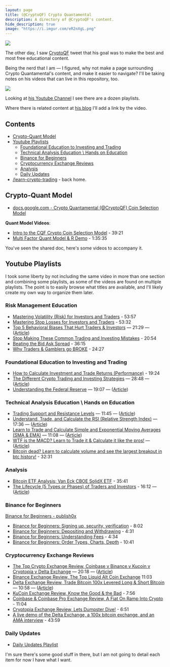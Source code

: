 ```yaml
---
layout: page
title: (@CryptoQF) Crypto Quantamental 
description: A directory of @CryptoQF's content.
hide_description: true
image: "https://i.imgur.com/eR2nXgL.png"
---
```


![](https://i.imgur.com/didpz0S.png)

The other day, I saw [CryptoQF](https://twitter.com/CryptoQF) tweet that his goal was to make the best and most free educational content. 

Being the nerd that I am — I figured, why not make a page surrounding Crypto Quantamental's content, and make it easier to navigate? I'll be taking notes on his videos that can live in this repository, too.


<a href="https://twitter.com/CryptoQF/status/1091917181586034688"><img src="https://i.imgur.com/HHmjzrF.png"/></a>


Looking at [his Youtube Channel](https://www.youtube.com/channel/UCnVOQqymq5ZQkG536EItX0Q/playlists) I see there are a dozen playlists.

Where there is related content at [his blog](https://www.publish0x.com/@CryptoQuantamental) I'll add a link by the video.


## Contents
* [Crypto-Quant Model](#crypto-quant-model)
* [Youtube Playlists](#youtube-playlists)
  * [Foundational Education to Investing and Trading](#foundational-education-to-investing-and-trading)
  * [Technical Analysis Education \ Hands on Education](#technical-analysis-education-hands-on-education)
  * [Binance for Beginners](#binance-for-beginners)
  * [Cryptocurrency Exchange Reviews](#cryptocurrency-exchange-reviews)
  * [Analysis](#analysis)
  * [Daily Updates](#daily-updates)
* [/learn-crypto-trading](https://github.com/infominer33/learn-crypto-trading) - back home.

## Crypto-Quant Model 
* [docs.google.com - Crypto Quantamental (@CryptoQF) Coin Selection Model](https://docs.google.com/spreadsheets/d/1gj15bVnukLGR14PrZ09us7ScRrhM8yg71_CalKX7gbU/htmlview)

**Quant Model Videos**:
* [Intro to the CQF Crypto Coin Selection Model](https://www.youtube.com/watch?v=W4_WoHAwlJI&index=2&list=PLGn-KCPci5AXlmltWPUgtM0uVV7lE4Owd) - 39:21
* [Multi Factor Quant Model & R Demo](https://www.youtube.com/watch?v=KaH35KKng60&list=PLGn-KCPci5AXlmltWPUgtM0uVV7lE4Owd) - 1:35:35

You've seen the shared doc, here's some videos to accompany it.


## Youtube Playlists 

I took some liberty by not including the same video in more than one section and combining some playlists, as some of the videos are found on multiple playlists. The point is to easily browse what titles are available, and I'll likely create my own way to organize them later.


### Risk Management Education 
* [Mastering Volatility (Risk) for Investors and Traders](https://www.youtube.com/watch?v=WTLEc86-rv4&list=PLGn-KCPci5AVSScMZCFMMNVQaBmKbZDnG) - 53:57
* [Mastering Stop Losses for Investors and Traders](https://www.youtube.com/watch?v=Y_kgRn-79nU&list=PLGn-KCPci5AVSScMZCFMMNVQaBmKbZDnG&index=2) - 53:32
* [Top 5 Behavioral Biases That Hurt Traders & Investors](https://www.youtube.com/watch?v=WZgbk5UohfQ&list=PLGn-KCPci5AVSScMZCFMMNVQaBmKbZDnG&index=3) — 21:29  — ([Article](https://www.publish0x.com/crypto-quantamental/understanding-behavioral-biases-and-how-they-hurt-your-portfolio-xmyg))
* [Stop Making These Common Trading and Investing Mistakes](https://www.youtube.com/watch?v=Z5sb5muFHqg&list=PLGn-KCPci5AVSScMZCFMMNVQaBmKbZDnG&index=4) - 20:54
* [Beating the Bid Ask Spread](https://www.youtube.com/watch?v=qrF3rOibPxo&index=5&list=PLGn-KCPci5AVSScMZCFMMNVQaBmKbZDnG) - 36:15
* [Why Traders & Gamblers go BROKE](https://www.youtube.com/watch?v=qFoTQG_0Zyk&index=6&list=PLGn-KCPci5AVSScMZCFMMNVQaBmKbZDnG) - 24:27


### Foundational Education to Investing and Trading 
* [How to Calculate Investment and Trade Returns (Performance)](https://www.youtube.com/watch?v=Lwua_tDmM9E&list=PLGn-KCPci5AUw3cvW0nMVfxdk4_TIgirw&index=2) - 19:24
* [The Different Crypto Trading and Investing Strategies](https://www.youtube.com/watch?v=phi0UkZC5Fk&list=PLGn-KCPci5AUw3cvW0nMVfxdk4_TIgirw&index=3) — 28:48 — ([Article](https://www.publish0x.com/crypto-quantamental/which-crypto-strategy-is-right-for-you-xgny))
* [Understanding the Federal Reserve](https://www.youtube.com/watch?v=8O0marOMSPo&list=PLGn-KCPci5AUw3cvW0nMVfxdk4_TIgirw&index=6) — 19:07 — ([Article](https://www.publish0x.com/crypto-quantamental/understanding-the-federal-reserve-xqowk))


### Technical Analysis Education \ Hands on Education 

* [Trading Support and Resistance Levels](https://www.youtube.com/watch?v=2r5ixjfilyQ&index=17&list=PLGn-KCPci5AWq8fl8F4ebctUfqvi1fKeL) — 11:45 — ([Article](https://www.publish0x.com/crypto-quantamental/identifying-and-trading-support-and-resistance-levels-xpjwd))
* [Understand, Trade, and Calculate the RSI (Relative Strength Index)](https://www.youtube.com/watch?v=KCWIN85zVPI&index=14&list=PLGn-KCPci5AWq8fl8F4ebctUfqvi1fKeL) — 17:36 — ([Article](https://www.publish0x.com/crypto-quantamental/understanding-trading-and-calculating-rsi-relative-strength-index-xvrdm))
* [Learn to Trade and Calculate Simple and Exponential Moving Averages (SMA & EMA)](https://www.youtube.com/watch?v=qTTTAiDf_6Q&list=PLGn-KCPci5AWq8fl8F4ebctUfqvi1fKeL&index=15) — 11:08 — ([Article](https://www.publish0x.com/crypto-quantamental/what-is-a-moving-average-simple-vs-exponential-learn-to-trade-calculate-them-xnlgv))
* [WTF is the MACD? Learn to Trade it & Calculate it like the pros!](https://www.youtube.com/watch?v=yMWFZ4Frg5Q&index=3&list=PLGn-KCPci5AUueiCxVRALg5rWUk8utxTR) — ([Article](https://www.publish0x.com/crypto-quantamental/wtf-is-the-macd-learn-to-trade-and-calculate-it-like-the-pros-xzyvr))
* [Bitcoin dead? Learn to calculate volume and see the largest breakout in btc history!](https://www.youtube.com/watch?v=qVIq2BxphDQ&index=3&list=PLGn-KCPci5AV0Rz608nBvzWWqrDScKkJE) - 32:31

### Analysis
* [Bitcoin ETF Analysis; Van Eck CBOE SolidX ETF](https://www.youtube.com/watch?v=hbKnESr7bzY&list=PLGn-KCPci5AURau_LwknXHT5kw_DFbZBF&index=5) - 35:41
* [The Lifecycle (5 Types or Phases) of Traders and Investors](https://www.youtube.com/watch?v=KvwmSkJTAn4&list=PLGn-KCPci5AURau_LwknXHT5kw_DFbZBF&index=3) - 16:12 — ([Article](https://www.publish0x.com/crypto-quantamental/the-lifecycle-5-types-or-phases-of-investors-and-traders-xggy))


### Binance for Beginners

[Binance for Beginners - publish0x](https://www.publish0x.com/crypto-quantamental/binance-for-beginners-plus-a-review-xpxv)

* [Binance for Beginners: Signing up, security, verification](https://www.youtube.com/watch?v=z_Aw0ugFoq0&list=PLGn-KCPci5AWaxpGPdyuBqxt783HanAvv) - 8:02
* [Binance for Beginners: Depositing and Withdrawing](https://www.youtube.com/watch?v=xhY47pJxhas&list=PLGn-KCPci5AWaxpGPdyuBqxt783HanAvv&index=2) - 4:31
* [Binance for Beginners: Understanding Fees](https://www.youtube.com/watch?v=BLHiB-n3gjY&list=PLGn-KCPci5AWaxpGPdyuBqxt783HanAvv&index=3) - 4:34
* [Binance for Beginners: Order Types, Charts, Depth](https://www.youtube.com/watch?v=kAqPCpmLDHY&list=PLGn-KCPci5AWaxpGPdyuBqxt783HanAvv&index=4) - 10:41


### Cryptocurrency Exchange Reviews

* [The Top Crypto Exchange Review, Coinbase v Binance v Kucoin v Cryptopia v Delta Exchange](https://www.youtube.com/watch?v=CME2tDUZDoA&list=PLGn-KCPci5AUxIursz-6s0c6135IkrNrG) — 20:18 — ([Article](https://www.publish0x.com/crypto-quantamental/the-ultimate-crypto-exchange-review-binance-v-kucoin-v-cryptopia-v-coinbase-v-deltaexchange-xyrz))
* [Binance Exchange Review, The Top Liquid Alt Coin Exchange](https://www.youtube.com/watch?v=7jPXSYCK9B4&list=PLGn-KCPci5AUxIursz-6s0c6135IkrNrG&index=2) 11:03
* [Delta Exchange Review, Trade Bitcoin 100x Levered Long & Short Bitcoin](https://www.youtube.com/watch?v=KaR48EXTTqc&index=3&list=PLGn-KCPci5AUxIursz-6s0c6135IkrNrG) — 10:58 — ([Article](https://www.publish0x.com/crypto-quantamental/bitmex-killer-w-a-deposit-bonus-fee-discount-video-ama-walk-through-w-a-cofounder-of-deltaexchange-xevq))
* [KuCoin Exchange Review, Know the Good & the Bad](https://www.youtube.com/watch?v=3dtfdHTS-F0&index=4&list=PLGn-KCPci5AUxIursz-6s0c6135IkrNrG) - 7:56
* [Coinbase & Coinbase Pro Exchange Review, A Fiat On Ramp Into Crypto](https://www.youtube.com/watch?v=02ohpbEA5GQ&index=5&list=PLGn-KCPci5AUxIursz-6s0c6135IkrNrG) - 11:04
* [Cryptopia Exchange Review, Lets Dumpster Dive!](https://www.youtube.com/watch?v=l_XmwN8mCVc&index=6&list=PLGn-KCPci5AUxIursz-6s0c6135IkrNrG) - 6:51
* [A live demo of the Delta Exchange, a 100x bitcoin exchange, and an AMA interview](https://www.youtube.com/watch?v=jaaxrjYkBiM&index=2&list=PLGn-KCPci5AURau_LwknXHT5kw_DFbZBF) - 43:59


### Daily Updates

* [Daily Updates Playlist](https://www.youtube.com/playlist?list=PLGn-KCPci5AW7eLbfMci-J7cGqJpY66Pq)

I'm sure there's some good stuff in there, but I am not going to detail each item for now I have what I want.
